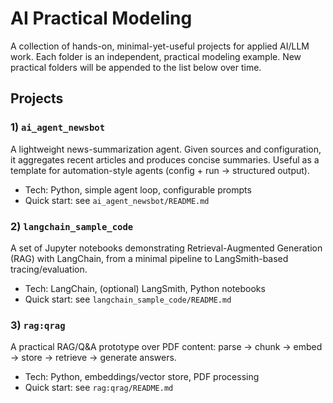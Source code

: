 # AI Practical Modeling

A collection of hands-on, minimal-yet-useful projects for applied AI/LLM work. Each folder is an independent, practical modeling example. New practical folders will be appended to the list below over time.

## Projects

### 1) `ai_agent_newsbot`
A lightweight news-summarization agent. Given sources and configuration, it aggregates recent articles and produces concise summaries. Useful as a template for automation-style agents (config + run → structured output).
- Tech: Python, simple agent loop, configurable prompts
- Quick start: see `ai_agent_newsbot/README.md`

### 2) `langchain_sample_code`
A set of Jupyter notebooks demonstrating Retrieval-Augmented Generation (RAG) with LangChain, from a minimal pipeline to LangSmith-based tracing/evaluation.
- Tech: LangChain, (optional) LangSmith, Python notebooks
- Quick start: see `langchain_sample_code/README.md`

### 3) `rag:qrag`
A practical RAG/Q&A prototype over PDF content: parse → chunk → embed → store → retrieve → generate answers.
- Tech: Python, embeddings/vector store, PDF processing
- Quick start: see `rag:qrag/README.md`
